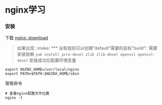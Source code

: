 # nginx学习

### 安装
下载
[nginx: download](http://nginx.org/en/download.html)

> 如果出现 ::make: *** 没有规则可以创建“default”需要的目标“build”:: 需要安装依赖 
> `yum install pcre-devel zlib zlib-devel openssl openssl-devel` 
> 安装成功后配置环境变量
``` shell
export NGINX_HOME=/usr/local/nginx
export PATH=$PATH:$NGINX_HOME/sbin
```
常用命令
``` shell
# 查看nginx配置文件位置
nginx -t

```


